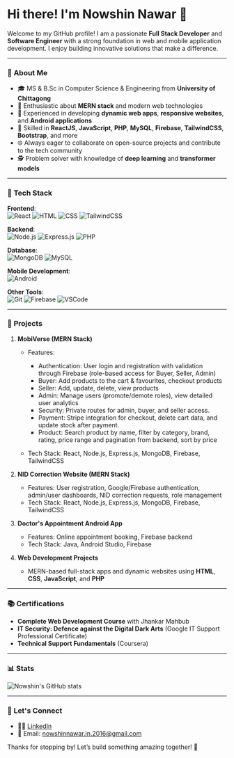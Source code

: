 
# Hi there! I'm **Nowshin Nawar** 👋

Welcome to my GitHub profile! I am a passionate **Full Stack Developer** and **Software Engineer** with a strong foundation in web and mobile application development. I enjoy building innovative solutions that make a difference.

---

### 🌟 **About Me**

- 🎓 MS & B.Sc in Computer Science & Engineering from **University of Chittagong**
- 🔹 Enthusiastic about **MERN stack** and modern web technologies
- 🎨 Experienced in developing **dynamic web apps**, **responsive websites**, and **Android applications**
- 🔧 Skilled in **ReactJS**, **JavaScript**, **PHP**, **MySQL**, **Firebase**, **TailwindCSS**, **Bootstrap**, and more
- 🌐 Always eager to collaborate on open-source projects and contribute to the tech community
- 🕵️ Problem solver with knowledge of **deep learning** and **transformer models**

---

### 🔧 **Tech Stack**

**Frontend**:  
![React](https://img.shields.io/badge/ReactJS-61DAFB?style=for-the-badge&logo=react&logoColor=black) ![HTML](https://img.shields.io/badge/HTML5-E34F26?style=for-the-badge&logo=html5&logoColor=white) ![CSS](https://img.shields.io/badge/CSS3-1572B6?style=for-the-badge&logo=css3&logoColor=white) ![TailwindCSS](https://img.shields.io/badge/TailwindCSS-06B6D4?style=for-the-badge&logo=tailwind-css&logoColor=white)  

**Backend**:  
![Node.js](https://img.shields.io/badge/Node.js-339933?style=for-the-badge&logo=node.js&logoColor=white) ![Express.js](https://img.shields.io/badge/Express.js-404D59?style=for-the-badge) ![PHP](https://img.shields.io/badge/PHP-777BB4?style=for-the-badge&logo=php&logoColor=white)

**Database**:  
![MongoDB](https://img.shields.io/badge/MongoDB-47A248?style=for-the-badge&logo=mongodb&logoColor=white) ![MySQL](https://img.shields.io/badge/MySQL-4479A1?style=for-the-badge&logo=mysql&logoColor=white)

**Mobile Development**:  
![Android](https://img.shields.io/badge/Android-FCC624?style=for-the-badge&logo=android&logoColor=black)

**Other Tools**:  
![Git](https://img.shields.io/badge/Git-F05032?style=for-the-badge&logo=git&logoColor=white) ![Firebase](https://img.shields.io/badge/Firebase-FFCA28?style=for-the-badge&logo=firebase&logoColor=black) ![VSCode](https://img.shields.io/badge/VS%20Code-007ACC?style=for-the-badge&logo=visual-studio-code&logoColor=white)

---

### 💼 **Projects**

1. **MobiVerse (MERN Stack)**  
   - Features:
     - Authentication: User login and registration with validation through Firebase (role-based access for Buyer, Seller, Admin)
     - Buyer: Add products to the cart & favourites, checkout products
     - Seller: Add, update, delete, view products
     - Admin: Manage users (promote/demote roles), view detailed user analytics
     - Security: Private routes for admin, buyer, and seller access.
     - Payment: Stripe integration for checkout, delete cart data, and update stock after payment.
     - Product: Search product by name, filter by category, brand, rating, price range and pagination from backend, sort by price

   - Tech Stack: React, Node.js, Express.js, MongoDB, Firebase, TailwindCSS
2. **NID Correction Website (MERN Stack)**  
   - Features: User registration, Google/Firebase authentication, admin/user dashboards, NID correction requests, role management
   - Tech Stack: React, Node.js, Express.js, MongoDB, Firebase, TailwindCSS

3. **Doctor's Appointment Android App**  
   - Features: Online appointment booking, Firebase backend
   - Tech Stack: Java, Android Studio, Firebase

4. **Web Development Projects**  
   - MERN-based full-stack apps and dynamic websites using **HTML**, **CSS**, **JavaScript**, and **PHP**

---

### 📚 **Certifications**

- **Complete Web Development Course** with Jhankar Mahbub
- **IT Security: Defence against the Digital Dark Arts** (Google IT Support Professional Certificate)
- **Technical Support Fundamentals** (Coursera)

---

### 📊 **Stats**

![Nowshin's GitHub stats](https://github-readme-stats.vercel.app/api?username=Nowshin73&show_icons=true&theme=radical)

---

### 🔗 **Let's Connect**

- 👨‍💼 [LinkedIn](https://www.linkedin.com/in/nowshin-nawar-nibal)  
- 📧 Email: [nowshinnawar.in.2016@gmail.com](nowshinnawar.in.2016@gmail.com)

Thanks for stopping by! Let’s build something amazing together! 🌟
